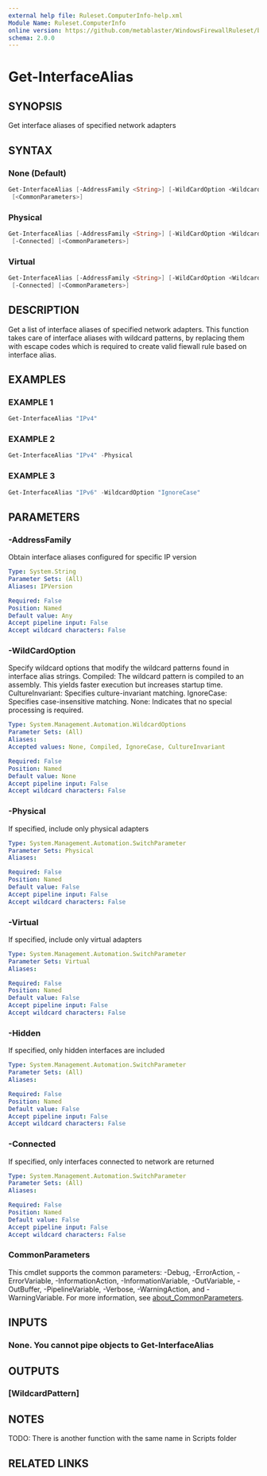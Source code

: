```yaml
---
external help file: Ruleset.ComputerInfo-help.xml
Module Name: Ruleset.ComputerInfo
online version: https://github.com/metablaster/WindowsFirewallRuleset/blob/master/Modules/Ruleset.ComputerInfo/Help/en-US/Get-InterfaceAlias.md
schema: 2.0.0
---
```


# Get-InterfaceAlias

## SYNOPSIS

Get interface aliases of specified network adapters

## SYNTAX

### None (Default)

```powershell
Get-InterfaceAlias [-AddressFamily <String>] [-WildCardOption <WildcardOptions>] [-Hidden] [-Connected]
 [<CommonParameters>]
```

### Physical

```powershell
Get-InterfaceAlias [-AddressFamily <String>] [-WildCardOption <WildcardOptions>] [-Physical] [-Hidden]
 [-Connected] [<CommonParameters>]
```

### Virtual

```powershell
Get-InterfaceAlias [-AddressFamily <String>] [-WildCardOption <WildcardOptions>] [-Virtual] [-Hidden]
 [-Connected] [<CommonParameters>]
```

## DESCRIPTION

Get a list of interface aliases of specified network adapters.
This function takes care of interface aliases with wildcard patterns, by replacing them with
escape codes which is required to create valid fiewall rule based on interface alias.

## EXAMPLES

### EXAMPLE 1

```powershell
Get-InterfaceAlias "IPv4"
```

### EXAMPLE 2

```powershell
Get-InterfaceAlias "IPv4" -Physical
```

### EXAMPLE 3

```powershell
Get-InterfaceAlias "IPv6" -WildcardOption "IgnoreCase"
```

## PARAMETERS

### -AddressFamily

Obtain interface aliases configured for specific IP version

```yaml
Type: System.String
Parameter Sets: (All)
Aliases: IPVersion

Required: False
Position: Named
Default value: Any
Accept pipeline input: False
Accept wildcard characters: False
```

### -WildCardOption

Specify wildcard options that modify the wildcard patterns found in interface alias strings.
Compiled:
The wildcard pattern is compiled to an assembly.
This yields faster execution but increases startup time.
CultureInvariant:
Specifies culture-invariant matching.
IgnoreCase:
Specifies case-insensitive matching.
None:
Indicates that no special processing is required.

```yaml
Type: System.Management.Automation.WildcardOptions
Parameter Sets: (All)
Aliases:
Accepted values: None, Compiled, IgnoreCase, CultureInvariant

Required: False
Position: Named
Default value: None
Accept pipeline input: False
Accept wildcard characters: False
```

### -Physical

If specified, include only physical adapters

```yaml
Type: System.Management.Automation.SwitchParameter
Parameter Sets: Physical
Aliases:

Required: False
Position: Named
Default value: False
Accept pipeline input: False
Accept wildcard characters: False
```

### -Virtual

If specified, include only virtual adapters

```yaml
Type: System.Management.Automation.SwitchParameter
Parameter Sets: Virtual
Aliases:

Required: False
Position: Named
Default value: False
Accept pipeline input: False
Accept wildcard characters: False
```

### -Hidden

If specified, only hidden interfaces are included

```yaml
Type: System.Management.Automation.SwitchParameter
Parameter Sets: (All)
Aliases:

Required: False
Position: Named
Default value: False
Accept pipeline input: False
Accept wildcard characters: False
```

### -Connected

If specified, only interfaces connected to network are returned

```yaml
Type: System.Management.Automation.SwitchParameter
Parameter Sets: (All)
Aliases:

Required: False
Position: Named
Default value: False
Accept pipeline input: False
Accept wildcard characters: False
```

### CommonParameters

This cmdlet supports the common parameters: -Debug, -ErrorAction, -ErrorVariable, -InformationAction, -InformationVariable, -OutVariable, -OutBuffer, -PipelineVariable, -Verbose, -WarningAction, and -WarningVariable. For more information, see [about_CommonParameters](http://go.microsoft.com/fwlink/?LinkID=113216).

## INPUTS

### None. You cannot pipe objects to Get-InterfaceAlias

## OUTPUTS

### [WildcardPattern]

## NOTES

TODO: There is another function with the same name in Scripts folder

## RELATED LINKS
